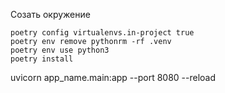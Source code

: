 Созать окружение

```
poetry config virtualenvs.in-project true 
poetry env remove pythonrm -rf .venv
poetry env use python3
poetry install
```




uvicorn app_name.main:app --port 8080 --reload
